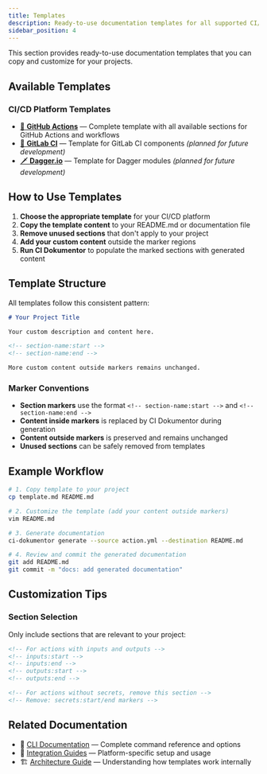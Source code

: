 ```yaml
---
title: Templates
description: Ready-to-use documentation templates for all supported CI/CD platforms
sidebar_position: 4
---
```


This section provides ready-to-use documentation templates that you can copy and customize for your projects.

## Available Templates

### CI/CD Platform Templates

- [🐙 **GitHub Actions**](./github-actions-template.md) — Complete template with all available sections for GitHub Actions and workflows
- [🦊 **GitLab CI**](./gitlab-template.md) — Template for GitLab CI components _(planned for future development)_
- [🗡️ **Dagger.io**](./dagger-template.md) — Template for Dagger modules _(planned for future development)_

## How to Use Templates

1. **Choose the appropriate template** for your CI/CD platform
2. **Copy the template content** to your README.md or documentation file
3. **Remove unused sections** that don't apply to your project
4. **Add your custom content** outside the marker regions
5. **Run CI Dokumentor** to populate the marked sections with generated content

## Template Structure

All templates follow this consistent pattern:

```markdown
# Your Project Title

Your custom description and content here.

<!-- section-name:start -->
<!-- section-name:end -->

More custom content outside markers remains unchanged.
```

### Marker Conventions

- **Section markers** use the format `<!-- section-name:start -->` and `<!-- section-name:end -->`
- **Content inside markers** is replaced by CI Dokumentor during generation
- **Content outside markers** is preserved and remains unchanged
- **Unused sections** can be safely removed from templates

## Example Workflow

```bash
# 1. Copy template to your project
cp template.md README.md

# 2. Customize the template (add your content outside markers)
vim README.md

# 3. Generate documentation
ci-dokumentor generate --source action.yml --destination README.md

# 4. Review and commit the generated documentation
git add README.md
git commit -m "docs: add generated documentation"
```

## Customization Tips

### Section Selection

Only include sections that are relevant to your project:

```markdown
<!-- For actions with inputs and outputs -->
<!-- inputs:start -->
<!-- inputs:end -->
<!-- outputs:start -->
<!-- outputs:end -->

<!-- For actions without secrets, remove this section -->
<!-- Remove: secrets:start/end markers -->
```

## Related Documentation

- 📖 [CLI Documentation](../packages/cli/) — Complete command reference and options
- 🔧 [Integration Guides](../integrations/) — Platform-specific setup and usage
- 🏗️ [Architecture Guide](../developers/architecture.md) — Understanding how templates work internally
